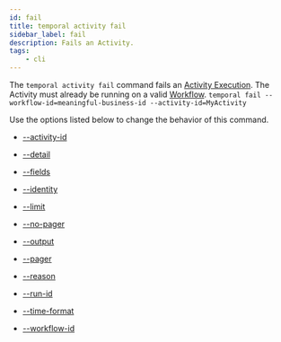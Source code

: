 ```yaml
---
id: fail
title: temporal activity fail
sidebar_label: fail
description: Fails an Activity.
tags:
    - cli
---
```


The `temporal activity fail` command fails an [Activity Execution](/concepts/what-is-an-activity-execution).
The Activity must already be running on a valid [Workflow](/concepts/what-is-a-workflow).
`temporal fail --workflow-id=meaningful-business-id --activity-id=MyActivity`

Use the options listed below to change the behavior of this command.

- [--activity-id](/cli/cmd-options/activity-id)

- [--detail](/cli/cmd-options/detail)

- [--fields](/cli/cmd-options/fields)

- [--identity](/cli/cmd-options/identity)

- [--limit](/cli/cmd-options/limit)

- [--no-pager](/cli/cmd-options/no-pager)

- [--output](/cli/cmd-options/output)

- [--pager](/cli/cmd-options/pager)

- [--reason](/cli/cmd-options/reason)

- [--run-id](/cli/cmd-options/run-id)

- [--time-format](/cli/cmd-options/time-format)

- [--workflow-id](/cli/cmd-options/workflow-id)
